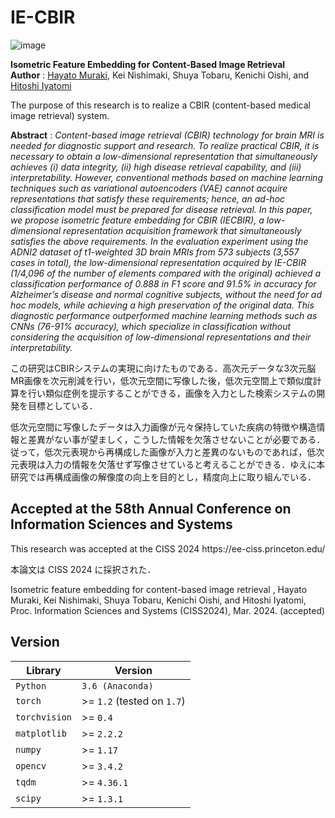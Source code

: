 # IE-CBIR
![image](https://github.com/M-hayatooo/IE-CBIR/assets/82699320/e787a4f5-74ff-4453-a7bd-172333d33913)


**Isometric Feature Embedding for Content-Based Image Retrieval**<br>
**Author** : [Hayato Muraki](https://github.com/M-hayatooo), Kei Nishimaki, Shuya Tobaru, Kenichi Oishi, and [Hitoshi Iyatomi](https://iyatomi-lab.info) <br>


The purpose of this research is to realize a CBIR (content-based medical image retrieval) system.<br>


**Abstract** : _Content-based image retrieval (CBIR) technology for brain MRI is needed for diagnostic support and research. To
realize practical CBIR, it is necessary to obtain a low-dimensional representation that simultaneously achieves (i) data integrity, (ii) high disease retrieval capability, and (iii) interpretability. However, conventional methods based on machine learning techniques
such as variational autoencoders (VAE) cannot acquire representations that satisfy these requirements; hence, an ad-hoc
classification model must be prepared for disease retrieval. In this paper, we propose isometric feature embedding for CBIR (IECBIR),
a low-dimensional representation acquisition framework that simultaneously satisfies the above requirements. In the
evaluation experiment using the ADNI2 dataset of t1-weighted 3D brain MRIs from 573 subjects (3,557 cases in total), the
low-dimensional representation acquired by IE-CBIR (1/4,096 of the number of elements compared with the original) achieved
a classification performance of 0.888 in F1 score and 91.5% in accuracy for Alzheimer’s disease and normal cognitive subjects,
without the need for ad hoc models, while achieving a high preservation of the original data. This diagnostic performance
outperformed machine learning methods such as CNNs (76-91% accuracy), which specialize in classification without considering
the acquisition of low-dimensional representations and their interpretability._



この研究はCBIRシステムの実現に向けたものである．高次元データな3次元脳MR画像を次元削減を行い，低次元空間に写像した後，低次元空間上で類似度計算を行い類似症例を提示することができる，画像を入力とした検索システムの開発を目標としている．<br>

低次元空間に写像したデータは入力画像が元々保持していた疾病の特徴や構造情報と差異がない事が望ましく，こうした情報を欠落させないことが必要である．従って，低次元表現から再構成した画像が入力と差異のないものであれば，低次元表現は入力の情報を欠落せず写像させていると考えることができる．ゆえに本研究では再構成画像の解像度の向上を目的とし，精度向上に取り組んでいる．


<h2> Accepted at the 58th Annual Conference on Information Sciences and Systems </h2>
This research was accepted at the CISS 2024 https://ee-ciss.princeton.edu/ <br>


本論文は CISS 2024 に採択された．

Isometric feature embedding for content-based image retrieval , Hayato Muraki, Kei Nishimaki, Shuya Tobaru, Kenichi Oishi, and Hitoshi Iyatomi, Proc. Information Sciences and Systems  (CISS2024), Mar. 2024. (accepted)







  
<h2>Version</h2>
  
  <table>
<thead>
<tr>
<th>Library</th>
<th>Version</th>
</tr>
</thead>
<tbody>
<tr>
<td><code>Python</code></td>
<td><code>3.6 (Anaconda)</code></td>
</tr>
<tr>
<td><code>torch</code></td>
<td>&gt;= <code>1.2</code> (tested on <code>1.7</code>)</td>
</tr>
<tr>
<td><code>torchvision</code></td>
<td>&gt;= <code>0.4</code></td>
</tr>
<tr>
<td><code>matplotlib</code></td>
<td>&gt;= <code>2.2.2</code></td>
</tr>
<tr>
<td><code>numpy</code></td>
<td>&gt;= <code>1.17</code></td>
</tr>
<tr>
<td><code>opencv</code></td>
<td>&gt;= <code>3.4.2</code></td>
</tr>
<tr>
<td><code>tqdm</code></td>
<td>&gt;= <code>4.36.1</code></td>
</tr>
<tr>
<td><code>scipy</code></td>
<td>&gt;= <code>1.3.1</code></td>
</tr>
</tbody>
</table>

